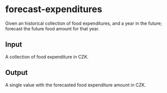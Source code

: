 # forecast-expenditures

Given an historical collection of food expenditures, and a year in the future; forecast the future food amount for that year.

## Input

A collection of food expenditure in CZK.

## Output

A single value with the forecasted food expenditure amount in CZK.
